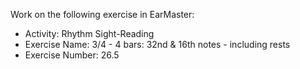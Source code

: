 Work on the following exercise in EarMaster:
- Activity: Rhythm Sight-Reading
- Exercise Name: 3/4 - 4 bars: 32nd & 16th notes - including rests
- Exercise Number: 26.5
